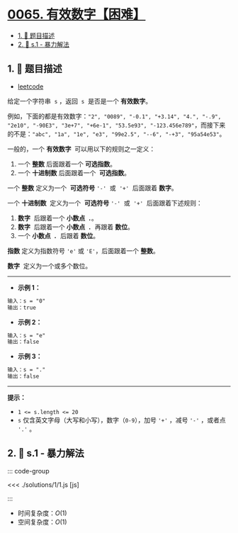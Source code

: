 # [0065. 有效数字【困难】](https://github.com/tnotesjs/TNotes.leetcode/tree/main/notes/0065.%20%E6%9C%89%E6%95%88%E6%95%B0%E5%AD%97%E3%80%90%E5%9B%B0%E9%9A%BE%E3%80%91)

<!-- region:toc -->

- [1. 📝 题目描述](#1--题目描述)
- [2. 🎯 s.1 - 暴力解法](#2--s1---暴力解法)

<!-- endregion:toc -->

## 1. 📝 题目描述

- [leetcode](https://leetcode.cn/problems/valid-number/)

给定一个字符串  `s` ，返回  `s`  是否是一个 **有效数字**。

例如，下面的都是有效数字：`"2", "0089", "-0.1", "+3.14", "4.", "-.9", "2e10", "-90E3", "3e+7", "+6e-1", "53.5e93", "-123.456e789"`，而接下来的不是：`"abc", "1a", "1e", "e3", "99e2.5", "--6", "-+3", "95a54e53"`。

一般的，一个 **有效数字**  可以用以下的规则之一定义：

1. 一个 **整数** 后面跟着一个 **可选指数**。
2. 一个 **十进制数** 后面跟着一个  **可选指数**。

一个 **整数** 定义为一个  **可选符号** `'-'`  或  `'+'`  后面跟着 **数字**。

一个 **十进制数**  定义为一个  **可选符号** `'-'`  或  `'+'`  后面跟着下述规则：

1. **数字**  后跟着一个 **小数点  `.`**。
2. **数字**  后跟着一个 **小数点  `.`**  再跟着 **数位**。
3. 一个 **小数点  `.`**  后跟着 **数位**。

**指数** 定义为指数符号 `'e'` 或 `'E'`，后面跟着一个 **整数**。

**数字**  定义为一个或多个数位。

---

- **示例 1：**

```txt
输入：s = "0"
输出：true
```

- **示例 2：**

```txt
输入：s = "e"
输出：false
```

- **示例 3：**

```txt
输入：s = "."
输出：false
```

---

**提示：**

- `1 <= s.length <= 20`
- `s` 仅含英文字母（大写和小写），数字（`0-9`），加号 `'+'` ，减号 `'-'` ，或者点 `'.'` 。

## 2. 🎯 s.1 - 暴力解法

::: code-group

<<< ./solutions/1/1.js [js]

:::

- 时间复杂度：$O(1)$
- 空间复杂度：$O(1)$
